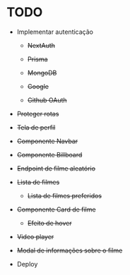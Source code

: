 # TODO

- Implementar autenticação
  - ~~NextAuth~~

  - ~~Prisma~~

  - ~~MongoDB~~

  - ~~Google~~

  - ~~Github OAuth~~

- ~~Proteger rotas~~

- ~~Tela de perfil~~

- ~~Componente Navbar~~

- ~~Componente Billboard~~

- ~~Endpoint de filme aleatório~~

- ~~Lista de filmes~~
  - ~~Lista de filmes preferidos~~

- ~~Componente Card de filme~~
  - ~~Efeito de hover~~

- ~~Video player~~

- ~~Modal de informações sobre o filme~~

- Deploy
